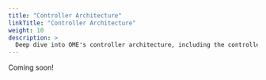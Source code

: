 ```yaml
---
title: "Controller Architecture"
linkTitle: "Controller Architecture"
weight: 10
description: >
  Deep dive into OME's controller architecture, including the controller manager, model controller, and model agent components.
---
```


Coming soon!